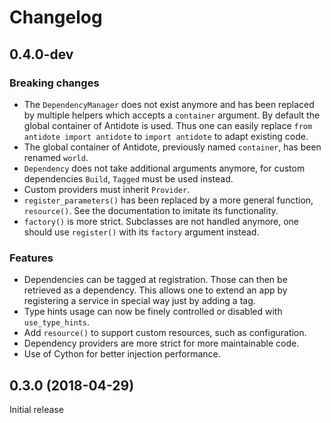 Changelog
=========


0.4.0-dev
---------

### Breaking changes

- The `DependencyManager` does not exist anymore and has been replaced by 
  multiple helpers which accepts a `container` argument. By default the global
  container of Antidote is used. Thus one can easily replace 
  `from antidote import antidote` to `import antidote` to adapt existing code.
- The global container of Antidote, previously named `container`, has been 
  renamed `world`.
- `Dependency` does not take additional arguments anymore, for custom 
  dependencies `Build`, `Tagged` must be used instead.
- Custom providers must inherit `Provider`.
- `register_parameters()` has been replaced by a more general function, 
  `resource()`. See the documentation to imitate its functionality.
- `factory()` is more strict. Subclasses are not handled anymore, one should
  use `register()` with its `factory` argument instead.

### Features

- Dependencies can be tagged at registration. Those can then be retrieved as
  a dependency. This allows one to extend an app by registering a service in
  special way just by adding a tag.
- Type hints usage can now be finely controlled or disabled with `use_type_hints`.
- Add `resource()` to support custom resources, such as configuration.
- Dependency providers are more strict for more maintainable code.
- Use of Cython for better injection performance.

0.3.0 (2018-04-29)
------------------

Initial release
